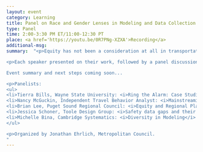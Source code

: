 ```yaml
---
layout: event
category: Learning
title: Panel on Race and Gender Lenses in Modeling and Data Collection.
type: Panel
time: 2:00-3:30 PM ET/11:00-12:30 PT
place: <a href='https://youtu.be/0R7PNg-XZXA'>Recording</a>
additional-msg:
summary:  "<p>Equity has not been a consideration at all in transportation modeling given its focus on roadway capacity expansion. This has led to transportation modeling evolving into a field that focused on efficiency and moving people from the suburbs through cities in the fastest possible manner while being blind to the inequity it engendered. Our field has been slow to incorporate race and gender into its perspective, and identifying disparities into travel data collection, analysis, and modeling practice. At the same time, women and people of color have been historically, and continue to be underrepresented in the field. More than ever, planners and policy-makers are asking complex equity questions, and considering the effects of transportation decisions on underrepresented populations.  Data and models have an important role to play in this analysis since these drive infrastructure decision making. These data and analysis don’t exist in a vacuum. The people who are working in the field make choices about what questions are important to ask, and how to structure data collection, analysis, and model development to explore those questions. Travel models encode assumptions about human behavior that privileges people who have historical held power (white men) above all, and this has led to inequitable investment decisions.

<p>Each speaker presented on their work, followed by a panel discussion. The discussion will focus on next steps that the travel analysis community can take to increase the use of race and gender in travel analysis and increase representation by BIPOC people in the workforce.

Event summary and next steps coming soon...

<p>Panelists:
<ul>
<li>Tierra Bills, Wayne State University: <i>Ring the Alarm: Case Studies of Travel Demand Analysis on Transport Disadvantaged Communities</i> – <a href='https://drive.google.com/file/d/17bkJ_U4WhQgrdxxuNqT11aDKh_xzUBQW/view?usp=sharing'>Presentation</a>
<li>Nancy McGuckin, Independent Travel Behavior Analyst: <i>Mainstreaming Race and Gender Analysis in Transportation Policy Research</i> - <a href='https://drive.google.com/file/d/1IG-LKAqC_i93-74meOdMTCiEDyqvefH-/view?usp=sharing'>Presentation</a>
<li>Brian Lee, Puget Sound Regional Council: <i>Equity and Regional Planning: An MPO’s Perspective</i> – <a href='https://drive.google.com/file/d/1J508lUWTXHLq3MUVoZfKDq19s1nmo5Qn/view?usp=sharing'>Presentation</a>
<li>Jessica Schoner, Toole Design Group: <i>Safety data gaps and their implications for racial equity</i> – <a href='https://drive.google.com/file/d/1p7_FDi9ejFZutztcOjy7FgDE3yJRLdzB/view?usp=sharing'>Presentation</a>
<li>Michelle Bina, Cambridge Systematics: <i>Diversity in Modeling</i>
</ul>

<p>Organized by Jonathan Ehrlich, Metropolitan Council.
"
---
```

